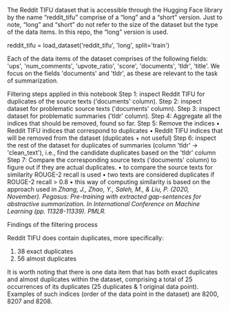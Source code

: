 The Reddit TIFU dataset that is accessible through the Hugging Face library by the name “reddit_tifu” comprise of a “long” and a “short” version. Just to note, “long” and “short” do not refer to the size of the dataset but the type of the data items. In this repo, the “long” version is used.

reddit_tifu = load_dataset('reddit_tifu', 'long', split='train')

Each of the data items of the dataset comprises of the following fields: 'ups', 'num_comments', 'upvote_ratio', 'score', 'documents', 'tldr', 'title'.
We focus on the fields 'documents' and 'tldr', as these are relevant to the task of summarization.

Filtering steps applied in this notebook
Step 1: inspect Reddit TIFU for duplicates of the source texts ('documents' column).
Step 2: inspect dataset for problematic source texts ('documents' column).
Step 3: inspect dataset for problematic summaries ('tldr' column).
Step 4: Aggregate all the indices that should be removed, found so far.
Step 5: Remove the indices 
•	Reddit TIFU indices that correspond to duplicates
•	Reddit TIFU indices that will be removed from the dataset (duplicates + not useful)
Step 6:  inspect the rest of the dataset for duplicates of summaries (column 'tldr' -> 'clean_text'), i.e., find the candidate duplicates based on the 'tldr' column
Step 7:  Compare the corresponding source texts ('documents' column) to figure out if they are actual duplicates.
•	to compare the source texts for similarity ROUGE-2 recall is used
•	two texts are considered duplicates if ROUGE-2 recall > 0.8 
•	this way of computing similarity is based on the approach used in *Zhang, J., Zhao, Y., Saleh, M., & Liu, P. (2020, November). Pegasus: Pre-training with extracted gap-sentences for abstractive summarization. In International Conference on Machine Learning (pp. 11328-11339). PMLR.*

Findings of the filtering process

Reddit TIFU does contain duplicates, more specifically:
1.	38 exact duplicates
2.	56 almost duplicates

It is worth noting that there is one data item that has both exact duplicates and almost duplicates within the dataset, comprising a total of 25 occurrences of its duplicates (25 duplicates & 1 original data point). Examples of such indices (order of the data point in the dataset) are 8200, 8207 and 8208.
 
